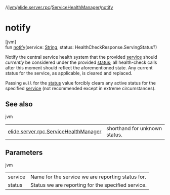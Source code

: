 //[jvm](../../../index.md)/[elide.server.rpc](../index.md)/[ServiceHealthManager](index.md)/[notify](notify.md)

# notify

[jvm]\
fun [notify](notify.md)(service: [String](https://kotlinlang.org/api/latest/jvm/stdlib/kotlin/-string/index.html), status: HealthCheckResponse.ServingStatus?)

Notify the central service health system that the provided [service](notify.md) should *currently* be considered under the provided [status](notify.md); all health-check calls after this moment should reflect the aforementioned state. Any current status for the service, as applicable, is cleared and replaced.

Passing `null` for the [status](notify.md) value forcibly clears any active status for the specified [service](notify.md) (not recommended except in extreme circumstances).

## See also

jvm

| | |
|---|---|
| [elide.server.rpc.ServiceHealthManager](notify-unknown.md) | shorthand for unknown status. |

## Parameters

jvm

| | |
|---|---|
| service | Name for the service we are reporting status for. |
| status | Status we are reporting for the specified service. |
